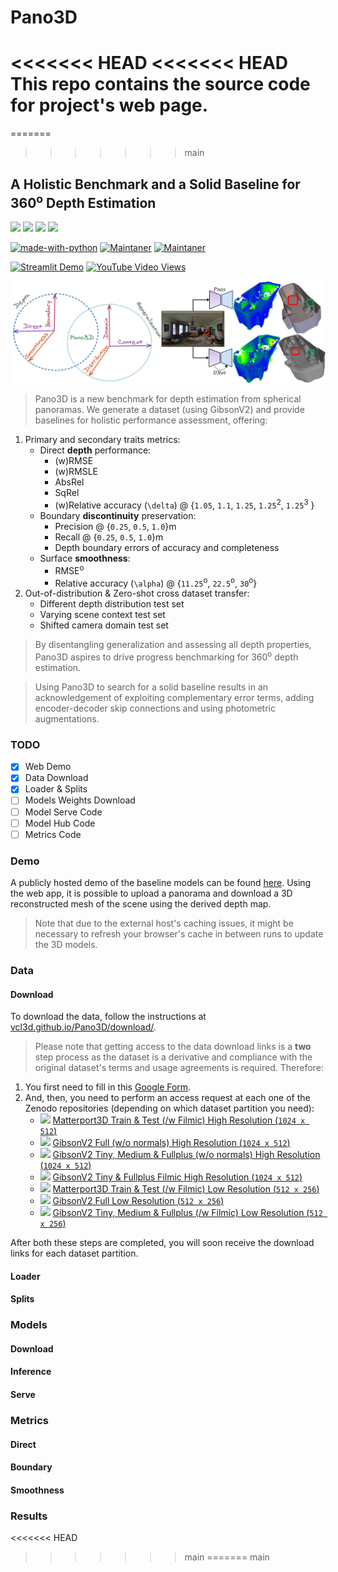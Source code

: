 # Pano3D
<<<<<<< HEAD
<<<<<<< HEAD
This repo contains the source code for project's web page.
=======
=======
>>>>>>> main
## A Holistic Benchmark and a Solid Baseline for 360<sup>o</sup> Depth Estimation

[![](https://img.shields.io/badge/CVPR21-OmniCV-blueviolet)](https://sites.google.com/view/omnicv2021/home)
[![](https://img.shields.io/badge/Project-Page-blue)](https://vcl3d.github.io/Pano3D/)
[![](https://img.shields.io/badge/Download-Data-ff69b4)](https://vcl3d.github.io/Pano3D/download/)
[![](https://img.shields.io/badge/H2020-ATLANTIS-2e324d)](https://atlantis-ar.eu/)

[![made-with-python](https://img.shields.io/badge/Made%20with-Python-1f425f.svg)](https://www.python.org/)
[![Maintaner](https://img.shields.io/badge/maintainer-Giorgos_Albanis-blue)](http://tzole1155.github.io)
[![Maintaner](https://img.shields.io/badge/maintainer-Nikolaos_Zioulis-lightblue)](http://zokin.github.io)

[![Streamlit Demo](https://static.streamlit.io/badges/streamlit_badge_black_white.svg)](https://share.streamlit.io/tzole1155/threedit)
[![YouTube Video Views](https://img.shields.io/youtube/views/xa7Fl2mD4CA?style=social)](https://www.youtube.com/watch?v=xa7Fl2mD4CA&t=9031s)

<!-- https://academia.stackexchange.com/questions/27341/flair-badge-for-arxiv-paper -->
<!-- https://zenodo.org/badge/doi/10.5281/zenodo.4018965.svg?color=yellow -->
<!-- https://github.com/bionanoimaging/UC2-GIT/issues/44
-->

![Pano3D Intro](./assets/img/intro.png)

> Pano3D  is a new benchmark for depth estimation from spherical panoramas. 
We generate a dataset (using GibsonV2) and provide baselines for holistic performance assessment, offering:
1. Primary and secondary traits metrics:
     - Direct **depth** performance:
        - (w)RMSE
        - (w)RMSLE
        - AbsRel
        - SqRel
        - (w)Relative accuracy (`\delta`) @ {`1.05`, `1.1`, `1.25`, `1.25`<sup>2</sup>, `1.25`<sup>3</sup> }
    - Boundary **discontinuity** preservation:
        - Precision @ {`0.25`, `0.5`, `1.0`}m
        - Recall @ {`0.25`, `0.5`, `1.0`}m
        - Depth boundary errors of accuracy and completeness
    - Surface **smoothness**:
        - RMSE<sup>o</sup>
        - Relative accuracy (`\alpha`) @ {`11.25`<sup>o</sup>, `22.5`<sup>o</sup>, `30`<sup>o</sup>}
2. Out-of-distribution & Zero-shot cross dataset transfer:
    - Different depth distribution test set
    - Varying scene context test set
    - Shifted camera domain test set
> By disentangling generalization and assessing all depth properties, Pano3D aspires to drive progress benchmarking for 360<sup>o</sup> depth estimation.

> Using Pano3D to search for a solid baseline results in an acknowledgement of exploiting complementary error terms, adding encoder-decoder skip connections and using photometric augmentations.

### TODO
- [x] Web Demo
- [x] Data Download
- [x] Loader & Splits
- [ ] Models Weights Download
- [ ] Model Serve Code
- [ ] Model Hub Code
- [ ] Metrics Code

### Demo

A publicly hosted demo of the baseline models can be found [here](https://share.streamlit.io/tzole1155/threedit).
Using the web app, it is possible to upload a panorama and download a 3D reconstructed mesh of the scene using the derived depth map.
> Note that due to the external host's caching issues, it might be necessary to refresh your browser's cache in between runs to update the 3D models.

### Data

#### Download
To download the data, follow the instructions at [vcl3d.github.io/Pano3D/download/](https://vcl3d.github.io/Pano3D/download/).
> Please note that getting access to the data download links is a **two** step process as the dataset is a derivative and compliance with the original dataset's terms and usage agreements is required. Therefore:
1. You first need to fill in this [Google Form](https://forms.gle/SJUqLZYmu8sogwrAA).
2. And, then, you need to perform an access request at each one of the Zenodo repositories (depending on which dataset partition you need):
    - [![](https://zenodo.org/badge/doi/10.5281/zenodo.5707345.svg)](https://zenodo.org/record/5707345#.YZY3-2BByUk) [Matterport3D Train & Test (/w Filmic) High Resolution (`1024 x 512`)](https://zenodo.org/record/5707345#.YZY3-2BByUk)
    - [![](https://zenodo.org/badge/doi/10.5281/zenodo.4986012.svg)](https://zenodo.org/record/4986012#.YM9K1fkzaUl) [GibsonV2 Full (w/o normals) High Resolution (`1024 x 512`)](https://zenodo.org/record/4986012#.YM9K1fkzaUl)
    - [![](https://zenodo.org/badge/doi/10.5281/zenodo.4991961.svg)](https://zenodo.org/record/4991961#.YM9K3fkzaUl) [GibsonV2 Tiny, Medium & Fullplus (w/o normals) High Resolution (`1024 x 512`)](https://zenodo.org/record/4991961#.YM9K3fkzaUl)
    - [![](https://zenodo.org/badge/doi/10.5281/zenodo.5016572.svg)](https://zenodo.org/record/5016572#.YNMv7_kzaUk) [GibsonV2 Tiny & Fullplus Filmic High Resolution (`1024 x 512`)](https://zenodo.org/record/5016572#.YNMv7_kzaUk)
    - [![](https://zenodo.org/badge/doi/10.5281/zenodo.4957305.svg)](https://zenodo.org/record/4957305#.YM9K6PkzaUl) [Matterport3D Train & Test (/w Filmic) Low Resolution (`512 x 256`)](https://zenodo.org/record/4957305#.YM9K6PkzaUl)
    - [![](https://zenodo.org/badge/doi/10.5281/zenodo.4966769.svg)](https://zenodo.org/record/4966769#.YM9K6fkzaUl) [GibsonV2 Full Low Resolution (`512 x 256`)](https://zenodo.org/record/4966769#.YM9K6fkzaUl)
    - [![](https://zenodo.org/badge/doi/10.5281/zenodo.4966684.svg)](https://zenodo.org/record/4966684#.YM9K6fkzaUl) [GibsonV2 Tiny, Medium & Fullplus (/w Filmic) Low Resolution (`512 x 256`)](https://zenodo.org/record/4966684#.YM9K6fkzaUl)

After both these steps are completed, you will soon receive the download links for each dataset partition.

#### Loader

#### Splits


### Models

#### Download

#### Inference

#### Serve


### Metrics

#### Direct

#### Boundary

#### Smoothness


### Results

<<<<<<< HEAD
>>>>>>> main
=======
>>>>>>> main
